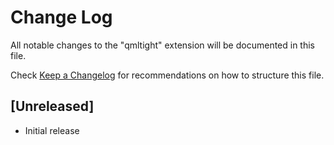# Change Log

All notable changes to the "qmltight" extension will be documented in this file.

Check [Keep a Changelog](http://keepachangelog.com/) for recommendations on how to structure this file.

## [Unreleased]

- Initial release